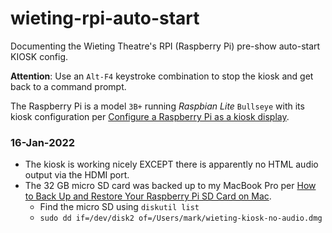 # wieting-rpi-auto-start
Documenting the Wieting Theatre's RPI (Raspberry Pi) pre-show auto-start KIOSK config.

**Attention**: Use an `Alt-F4` keystroke combination to stop the kiosk and get back to a command prompt.

The Raspberry Pi is a model `3B+` running _Raspbian Lite_ `Bullseye` with its kiosk configuration per [Configure a Raspberry Pi as a kiosk display](https://reelyactive.github.io/diy/pi-kiosk/).

### 16-Jan-2022
- The kiosk is working nicely EXCEPT there is apparently no HTML audio output via the HDMI port.
- The 32 GB micro SD card was backed up to my MacBook Pro per [How to Back Up and Restore Your Raspberry Pi SD Card on Mac](https://howchoo.com/pi/create-a-backup-image-of-your-raspberry-pi-sd-card-in-mac-osx).
  - Find the micro SD using `diskutil list`
  - `sudo dd if=/dev/disk2 of=/Users/mark/wieting-kiosk-no-audio.dmg`
 
